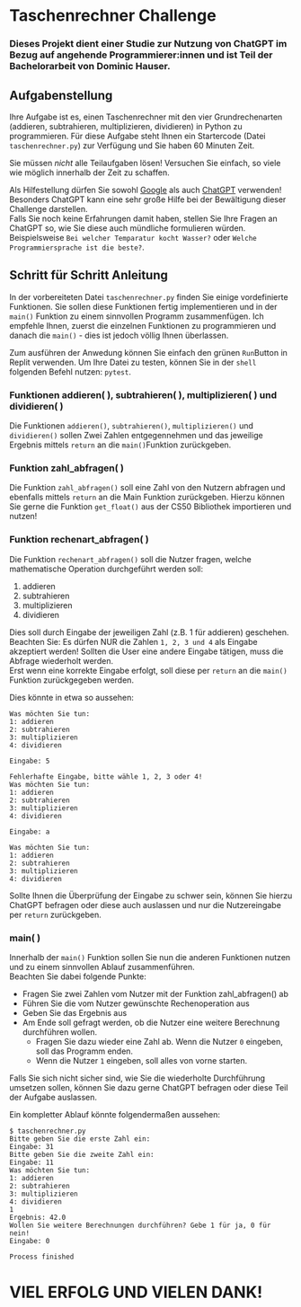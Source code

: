 # Taschenrechner Challenge
### Dieses Projekt dient einer Studie zur Nutzung von ChatGPT im Bezug auf angehende Programmierer:innen und ist Teil der Bachelorarbeit von Dominic Hauser.

## Aufgabenstellung
Ihre Aufgabe ist es, einen Taschenrechner mit den vier Grundrechenarten (addieren, subtrahieren, multiplizieren, dividieren) in Python zu programmieren.
Für diese Aufgabe steht Ihnen ein Startercode (Datei `taschenrechner.py`) zur Verfügung und Sie haben 60 Minuten Zeit. 

Sie müssen _nicht_ alle Teilaufgaben lösen! Versuchen Sie einfach, so viele wie möglich innerhalb der Zeit zu schaffen.

Als Hilfestellung dürfen Sie sowohl [Google](https://google.de) als auch [ChatGPT](http://chat.openai.com) verwenden!
Besonders ChatGPT kann eine sehr große Hilfe bei der Bewältigung dieser Challenge darstellen. <br>
Falls Sie noch keine Erfahrungen damit haben, stellen Sie Ihre Fragen an ChatGPT so, wie Sie diese auch mündliche formulieren würden.
Beispielsweise `Bei welcher Temparatur kocht Wasser?` oder `Welche Programmiersprache ist die beste?`.

## Schritt für Schritt Anleitung
In der vorbereiteten Datei `taschenrechner.py` finden Sie einige vordefinierte Funktionen. Sie sollen diese Funktionen fertig implementieren 
und in der `main()` Funktion zu einem sinnvollen Programm zusammenfügen. Ich empfehle Ihnen, zuerst die einzelnen Funktionen zu programmieren 
und danach die `main()` - dies ist jedoch völlig Ihnen überlassen. 

Zum ausführen der Anwedung können Sie einfach den grünen `Run`Button in Replit verwenden.
Um Ihre Datei zu testen, können Sie in der `shell` folgenden Befehl nutzen: `pytest`.

### Funktionen addieren( ), subtrahieren( ), multiplizieren( ) und dividieren( )
Die Funktionen `addieren()`, `subtrahieren()`, `multiplizieren()` und `dividieren()` sollen Zwei Zahlen entgegennehmen und das
jeweilige Ergebnis mittels `return` an die `main()`Funktion zurückgeben.

### Funktion zahl_abfragen( )
Die Funktion `zahl_abfragen()` soll eine Zahl von den Nutzern abfragen und ebenfalls mittels `return` an die Main Funktion zurückgeben.
Hierzu können Sie gerne die Funktion `get_float()` aus der CS50 Bibliothek importieren und nutzen! 

### Funktion rechenart_abfragen( )
Die Funktion `rechenart_abfragen()` soll die Nutzer fragen, welche mathematische Operation durchgeführt werden soll:
1. addieren
2. subtrahieren
3. multiplizieren
4. dividieren

Dies soll durch Eingabe der jeweiligen Zahl (z.B. 1 für addieren) geschehen.
Beachten Sie: Es dürfen NUR die Zahlen `1, 2, 3 und 4` als Eingabe akzeptiert werden!
Sollten die User eine andere Eingabe tätigen, muss die Abfrage wiederholt werden. <br>
Erst wenn eine korrekte Eingabe erfolgt, soll diese per `return` an die `main()` Funktion zurückgegeben werden.

Dies könnte in etwa so aussehen:
~~~shell
Was möchten Sie tun:
1: addieren
2: subtrahieren
3: multiplizieren
4: dividieren

Eingabe: 5

Fehlerhafte Eingabe, bitte wähle 1, 2, 3 oder 4!
Was möchten Sie tun:
1: addieren
2: subtrahieren
3: multiplizieren
4: dividieren

Eingabe: a

Was möchten Sie tun:
1: addieren
2: subtrahieren
3: multiplizieren
4: dividieren
~~~
Sollte Ihnen die Überprüfung der Eingabe zu schwer sein, können Sie hierzu ChatGPT befragen oder diese auch auslassen und nur die Nutzereingabe per `return` zurückgeben.

### main( ) 
Innerhalb der `main()` Funktion sollen Sie nun die anderen Funktionen nutzen und zu einem sinnvollen Ablauf zusammenführen. <br>
Beachten Sie dabei folgende Punkte:
- Fragen Sie zwei Zahlen vom Nutzer mit der Funktion zahl_abfragen() ab
- Führen Sie die vom Nutzer gewünschte Rechenoperation aus
- Geben Sie das Ergebnis aus
- Am Ende soll gefragt werden, ob die Nutzer eine weitere Berechnung durchführen wollen.
  - Fragen Sie dazu wieder eine Zahl ab. Wenn die Nutzer `0` eingeben, soll das Programm enden. 
  - Wenn die Nutzer `1` eingeben, soll alles von vorne starten. 

Falls Sie sich nicht sicher sind, wie Sie die wiederholte Durchführung umsetzen sollen, können Sie dazu gerne ChatGPT befragen oder diese Teil der Aufgabe auslassen.

Ein kompletter Ablauf könnte folgendermaßen aussehen:
~~~shell
$ taschenrechner.py
Bitte geben Sie die erste Zahl ein:
Eingabe: 31
Bitte geben Sie die zweite Zahl ein:
Eingabe: 11
Was möchten Sie tun:
1: addieren
2: subtrahieren
3: multiplizieren
4: dividieren
1
Ergebnis: 42.0
Wollen Sie weitere Berechnungen durchführen? Gebe 1 für ja, 0 für nein! 
Eingabe: 0

Process finished 
~~~

# VIEL ERFOLG UND VIELEN DANK!
